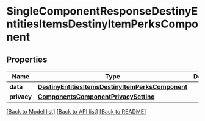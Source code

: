 # SingleComponentResponseDestinyEntitiesItemsDestinyItemPerksComponent

## Properties
Name | Type | Description | Notes
------------ | ------------- | ------------- | -------------
**data** | [**DestinyEntitiesItemsDestinyItemPerksComponent**](DestinyEntitiesItemsDestinyItemPerksComponent.md) |  | [optional] 
**privacy** | [**ComponentsComponentPrivacySetting**](ComponentsComponentPrivacySetting.md) |  | [optional] 

[[Back to Model list]](../README.md#documentation-for-models) [[Back to API list]](../README.md#documentation-for-api-endpoints) [[Back to README]](../README.md)


